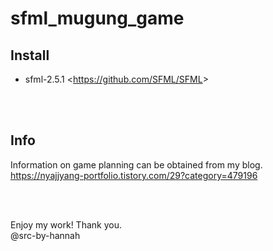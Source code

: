 # sfml_mugung_game

## Install
* sfml-2.5.1 <<https://github.com/SFML/SFML>>

<br><br>
## Info
Information on game planning can be obtained from my blog.
<br>https://nyajjyang-portfolio.tistory.com/29?category=479196

<br><br>

Enjoy my work! Thank you.
<br>@src-by-hannah
